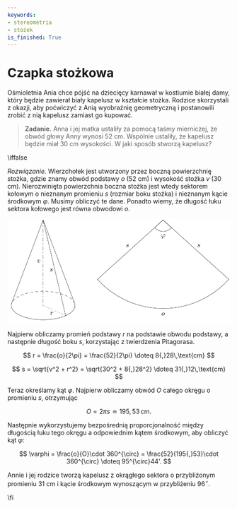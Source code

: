 ```yaml
---
keywords:
- stereometria
- stożek
is_finished: True
---
```


# Czapka stożkowa

Ośmioletnia Ania chce pójść na dziecięcy karnawał w kostiumie białej damy, który będzie zawierał biały kapelusz w kształcie stożka. Rodzice skorzystali z okazji, aby poćwiczyć z Anią wyobraźnię geometryczną i postanowili zrobić z nią kapelusz zamiast go kupować.

> **Zadanie.** Anna i jej matka ustaliły za pomocą taśmy mierniczej, że obwód głowy Anny wynosi 52 cm. Wspólnie ustaliły, że kapelusz będzie miał 30 cm wysokości. W jaki sposób stworzą kapelusz?

\iffalse

*Rozwiązanie.* Wierzchołek jest utworzony przez boczną powierzchnię stożka, gdzie znamy obwód podstawy $o$ (52 cm) i wysokość stożka $v$ (30 cm). Nierozwinięta powierzchnia boczna stożka jest wtedy sektorem kołowym o nieznanym promieniu $s$ (rozmiar boku stożka) i nieznanym kącie środkowym $\varphi$. Musimy obliczyć te dane. Ponadto wiemy, że długość łuku sektora kołowego jest równa obwodowi $o$.

![Czapka stożkowa](math4you_00005.svg)

Najpierw obliczamy promień podstawy $r$ na podstawie obwodu podstawy, a następnie długość boku $s$, korzystając z twierdzenia Pitagorasa.

$$
r = \frac{o}{2\pi} = \frac{52}{2\pi} \doteq 8{,}28\,\text{cm}
$$

$$
s = \sqrt{v^2 + r^2} = \sqrt{30^2 + 8{,}28^2} \doteq 31{,}12\,\text{cm}
$$

Teraz określamy kąt $\varphi$. Najpierw obliczamy obwód $O$ całego okręgu o promieniu $s$, otrzymując

$$
O = 2\pi s \doteq 195{,}53 \,\text{cm}.
$$ 

Następnie wykorzystujemy bezpośrednią proporcjonalność między długością łuku tego okręgu a odpowiednim kątem środkowym, aby obliczyć kąt $\varphi$: 

$$
\varphi = \frac{o}{O}\cdot 360^{\circ} = \frac{52}{195{,}53}\cdot 360^{\circ} \doteq 95^{\circ}44'.
$$

Annie i jej rodzice tworzą kapelusz z okrągłego sektora o przybliżonym promieniu 31 cm i kącie środkowym wynoszącym w przybliżeniu $96^{\circ}$.

\fi